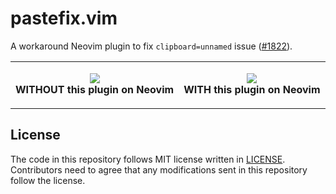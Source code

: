 # pastefix.vim

A workaround Neovim plugin to fix `clipboard=unnamed` issue ([#1822](https://github.com/neovim/neovim/issues/1822)).

<table>
<tr>
<td>
<p align="center">
<img src="https://user-images.githubusercontent.com/546312/116499524-52808c00-a8e7-11eb-9b54-65658b579c5e.gif"><br>
<strong>WITHOUT this plugin on Neovim</strong>
</p>
</td>
<td>
<p align="center">
<img src="https://user-images.githubusercontent.com/546312/116499520-4f859b80-a8e7-11eb-9d64-536b75f8c0ca.gif"><br>
<strong>WITH this plugin on Neovim</strong>
</p>
</td>
</tr>
</table>

## License

The code in this repository follows MIT license written in [LICENSE](./LICENSE).
Contributors need to agree that any modifications sent in this repository follow the license.
